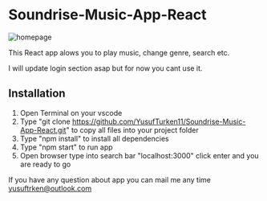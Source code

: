 # Soundrise-Music-App-React
![homepage](https://user-images.githubusercontent.com/72615744/227899583-c6674f31-419f-4d2b-b39b-2720388403d8.PNG)

This React app alows you to play music, change genre, search etc.

I will update login section asap but for now you cant use it.


Installation
-----------
1. Open Terminal on your vscode
2. Type "git clone https://github.com/YusufTurken11/Soundrise-Music-App-React.git" to copy all files into your project folder
3. Type "npm install" to install all dependencies
4. Type "npm start" to run app
5. Open browser type into search bar "localhost:3000" click enter and you are ready to go

If you have any question about app you can mail me any time yusuftrken@outlook.com

